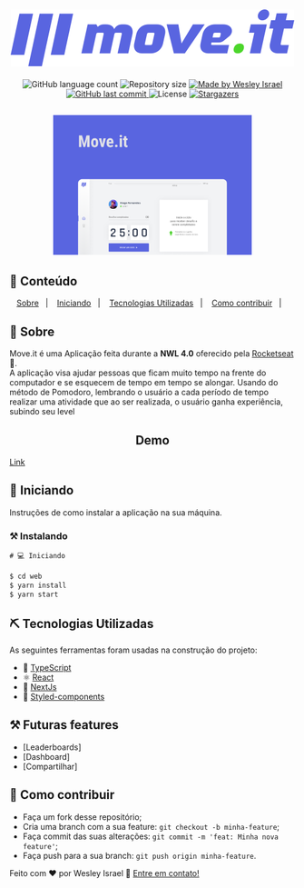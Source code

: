 <h2 align="center">
  <img alt="Move-it" title="#Move-it" src="/public/logo-full.svg"/>
</h2>
  
<p align="center">
  <img alt="GitHub language count" src="https://img.shields.io/github/languages/count/WesleyIsr4/Move-it?color=%2304D361">

  <img alt="Repository size" src="https://img.shields.io/github/repo-size/WesleyIsr4/Move-it">
  	
  <a href="https://www.linkedin.com/in/wesleyisrael/">
    <img alt="Made by Wesley Israel" src="https://img.shields.io/badge/made%20by-WesleyIsr4-%2304D361">
  </a>
	  
  <a href="https://github.com/WesleyIsr4/Move-it/commits/master">
    <img alt="GitHub last commit" src="https://img.shields.io/github/last-commit/WesleyIsr4/Move-it">
  </a>

  <img alt="License" src="https://img.shields.io/badge/license-MIT-brightgreen">
  
  <a href="https://github.com/WesleyIsr4/Move-it/stargazers">
    <img alt="Stargazers" src="https://img.shields.io/github/stars/WesleyIsr4/Move-it?style=social">
  </a>
</p>

<h2 align="center">
  <img alt="Move-it" title="#Move-it" src=".github/Move.it 1.0 (Copy).png" width="350px" />
</h2>

## 📝 Conteúdo

<p align="center">
<a href="#about">Sobre</a>&nbsp;&nbsp;&nbsp;|&nbsp;&nbsp;&nbsp;
<a href="#getting_started">Iniciando</a>&nbsp;&nbsp;&nbsp;|&nbsp;&nbsp;&nbsp;
<a href="#built_using">Tecnologias Utilizadas</a>&nbsp;&nbsp;&nbsp;|&nbsp;&nbsp;&nbsp;
<a href="#contribute">Como contribuir</a>&nbsp;&nbsp;&nbsp;|&nbsp;&nbsp;&nbsp;
</p>

## 🧐 Sobre <a name = "about"></a>

Move.it é uma Aplicação feita durante a **NWL 4.0** oferecido pela [Rocketseat] :rocket:.<br/>
A aplicação visa ajudar pessoas que ficam muito tempo na frente do computador e se esquecem de tempo em tempo
se alongar. Usando do método de Pomodoro, lembrando o usuário a cada período de tempo realizar uma atividade
que ao ser realizada, o usuário ganha experiência, subindo seu level<br/>

<span align="center">
	<h2>Demo</h2>
  <a href="https://moveit-next-75jplvub0-wesleyisr4.vercel.app/">Link</a>
</span>

## 🏁 Iniciando <a name = "getting_started"></a>

Instruções de como instalar a aplicação na sua máquina.

### ⚒ Instalando <a name = "installing"></a>

```
# 💻 Iniciando

$ cd web
$ yarn install
$ yarn start

```

## ⛏️ Tecnologias Utilizadas <a name = "built_using"></a>

As seguintes ferramentas foram usadas na construção do projeto:

- 🔵 [TypeScript][typescript]
- ⚛️ [React][reactjs]
- 🔼 [NextJs][next]
- 💅 [Styled-components][styled-components]

## ⚒ Futuras features

- [Leaderboards]
- [Dashboard]
- [Compartilhar]

## 🤔 Como contribuir <a name = "contribute"></a>

- Faça um fork desse repositório;
- Cria uma branch com a sua feature: `git checkout -b minha-feature`;
- Faça commit das suas alterações: `git commit -m 'feat: Minha nova feature'`;
- Faça push para a sua branch: `git push origin minha-feature`.

Feito com ❤️ por Wesley Israel 👋 [Entre em contato!](https://www.linkedin.com/in/wesleyisrael)

[next]: https://nextjs.org/
[typescript]: https://www.typescriptlang.org/
[reactjs]: https://reactjs.org
[rocketseat]: https://github.com/Rocketseat
[styled-components]: https://styled-components.com/
